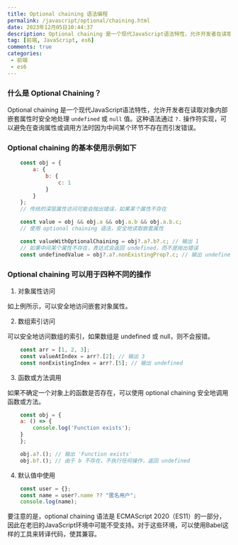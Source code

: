 ```yaml
---
title: Optional chaining 语法编程
permalink: /javascript/optional/chaining.html
date: 2023年12月05日10:44:37
description: Optional chaining 是一个现代JavaScript语法特性，允许开发者在读取对象内部嵌套属性时安全地处理 undefined 或 null 值。这种语法通过 ?. 操作符实现，可以避免在查询属性或调用方法时因为中间某个环节不存在而引发错误。
tag: [前端, JavaScript, es6]
comments: true
categories: 
 - 前端
 - es6
---
```


### 什么是 Optional Chaining？

Optional chaining 是一个现代JavaScript语法特性，允许开发者在读取对象内部嵌套属性时安全地处理 `undefined` 或 `null` 值。这种语法通过 `?.` 操作符实现，可以避免在查询属性或调用方法时因为中间某个环节不存在而引发错误。

### Optional chaining 的基本使用示例如下

```js
    const obj = {
        a: {
            b: {
                c: 1
            }
        }
    };
    // 传统的深层属性访问可能会抛出错误，如果某个属性不存在
```

```js
    const value = obj && obj.a && obj.a.b && obj.a.b.c;
    // 使用 optional chaining 语法，安全地读取嵌套属性
```

```js
    const valueWithOptionalChaining = obj?.a?.b?.c; // 输出 1
    // 如果中间某个属性不存在，表达式会返回 undefined，而不是抛出错误
    const undefinedValue = obj?.a?.nonExistingProp?.c; // 输出 undefined
```

### Optional chaining 可以用于四种不同的操作

1. 对象属性访问

如上例所示，可以安全地访问嵌套对象属性。

2. 数组索引访问

可以安全地访问数组的索引，如果数组是 undefined 或 null，则不会报错。

```js
    const arr = [1, 2, 3];
    const valueAtIndex = arr?.[2]; // 输出 3
    const nonExistingIndex = arr?.[5]; // 输出 undefined
```

3. 函数或方法调用

如果不确定一个对象上的函数是否存在，可以使用 optional chaining 安全地调用函数或方法。

```js
    const obj = {
    a: () => {
        console.log('Function exists');
    }
    };

    obj.a?.(); // 输出 'Function exists'
    obj.b?.(); // 由于 b 不存在，不执行任何操作，返回 undefined
```

4. 默认值中使用

```js
    const user = {};
    const name = user?.name ?? "匿名用户";
    console.log(name);
```

要注意的是，optional chaining 语法是 ECMAScript 2020（ES11）的一部分，因此在老旧的JavaScript环境中可能不受支持。对于这些环境，可以使用Babel这样的工具来转译代码，使其兼容。
